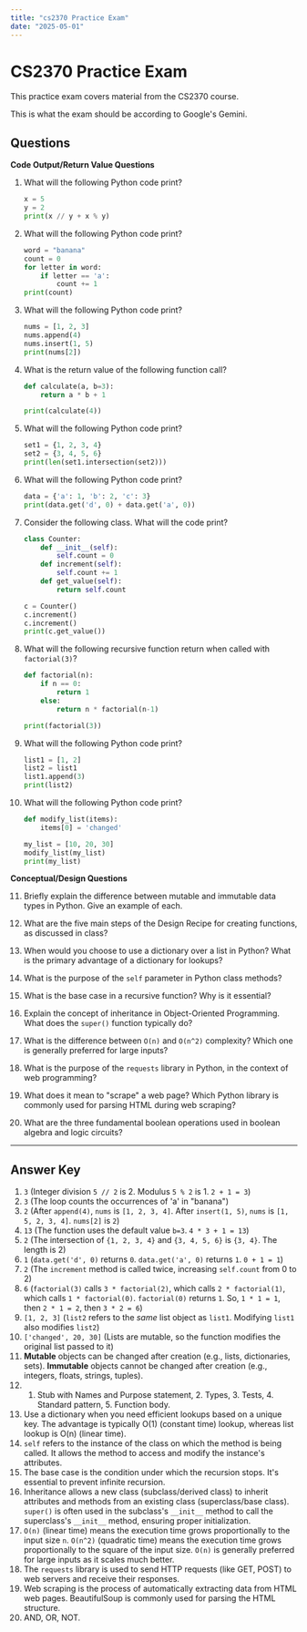 ```yaml
---
title: "cs2370 Practice Exam"
date: "2025-05-01"
---
```


# CS2370 Practice Exam

This practice exam covers material from the CS2370 course.

This is what the exam should be according to Google's Gemini.

## Questions

**Code Output/Return Value Questions**

1.  What will the following Python code print?
    ```python
    x = 5
    y = 2
    print(x // y + x % y)
    ```

2.  What will the following Python code print?
    ```python
    word = "banana"
    count = 0
    for letter in word:
        if letter == 'a':
            count += 1
    print(count)
    ```

3.  What will the following Python code print?
    ```python
    nums = [1, 2, 3]
    nums.append(4)
    nums.insert(1, 5)
    print(nums[2])
    ```

4.  What is the return value of the following function call?
    ```python
    def calculate(a, b=3):
        return a * b + 1

    print(calculate(4))
    ```

5.  What will the following Python code print?
    ```python
    set1 = {1, 2, 3, 4}
    set2 = {3, 4, 5, 6}
    print(len(set1.intersection(set2)))
    ```

6.  What will the following Python code print?
    ```python
    data = {'a': 1, 'b': 2, 'c': 3}
    print(data.get('d', 0) + data.get('a', 0))
    ```

7.  Consider the following class. What will the code print?
    ```python
    class Counter:
        def __init__(self):
            self.count = 0
        def increment(self):
            self.count += 1
        def get_value(self):
            return self.count

    c = Counter()
    c.increment()
    c.increment()
    print(c.get_value())
    ```

8.  What will the following recursive function return when called with `factorial(3)`?
    ```python
    def factorial(n):
        if n == 0:
            return 1
        else:
            return n * factorial(n-1)

    print(factorial(3))
    ```

9.  What will the following Python code print?
    ```python
    list1 = [1, 2]
    list2 = list1
    list1.append(3)
    print(list2)
    ```

10. What will the following Python code print?
    ```python
    def modify_list(items):
        items[0] = 'changed'

    my_list = [10, 20, 30]
    modify_list(my_list)
    print(my_list)
    ```

**Conceptual/Design Questions**

11. Briefly explain the difference between mutable and immutable data types in Python. Give an example of each.

12. What are the five main steps of the Design Recipe for creating functions, as discussed in class?

13. When would you choose to use a dictionary over a list in Python? What is the primary advantage of a dictionary for lookups?

14. What is the purpose of the `self` parameter in Python class methods?

15. What is the base case in a recursive function? Why is it essential?

16. Explain the concept of inheritance in Object-Oriented Programming. What does the `super()` function typically do?

17. What is the difference between `O(n)` and `O(n^2)` complexity? Which one is generally preferred for large inputs?

18. What is the purpose of the `requests` library in Python, in the context of web programming?

19. What does it mean to "scrape" a web page? Which Python library is commonly used for parsing HTML during web scraping?

20. What are the three fundamental boolean operations used in boolean algebra and logic circuits?

---

## Answer Key

1.  `3` (Integer division `5 // 2` is 2. Modulus `5 % 2` is 1. `2 + 1 = 3`)
2.  `3` (The loop counts the occurrences of 'a' in "banana")
3.  `2` (After `append(4)`, `nums` is `[1, 2, 3, 4]`. After `insert(1, 5)`, `nums` is `[1, 5, 2, 3, 4]`. `nums[2]` is `2`)
4.  `13` (The function uses the default value `b=3`. `4 * 3 + 1 = 13`)
5.  `2` (The intersection of `{1, 2, 3, 4}` and `{3, 4, 5, 6}` is `{3, 4}`. The length is 2)
6.  `1` (`data.get('d', 0)` returns `0`. `data.get('a', 0)` returns `1`. `0 + 1 = 1`)
7.  `2` (The `increment` method is called twice, increasing `self.count` from 0 to 2)
8.  `6` (`factorial(3)` calls `3 * factorial(2)`, which calls `2 * factorial(1)`, which calls `1 * factorial(0)`. `factorial(0)` returns `1`. So, `1 * 1 = 1`, then `2 * 1 = 2`, then `3 * 2 = 6`)
9.  `[1, 2, 3]` (`list2` refers to the *same* list object as `list1`. Modifying `list1` also modifies `list2`)
10. `['changed', 20, 30]` (Lists are mutable, so the function modifies the original list passed to it)
11. **Mutable** objects can be changed after creation (e.g., lists, dictionaries, sets). **Immutable** objects cannot be changed after creation (e.g., integers, floats, strings, tuples).
12. 1. Stub with Names and Purpose statement, 2. Types, 3. Tests, 4. Standard pattern, 5. Function body.
13. Use a dictionary when you need efficient lookups based on a unique key. The advantage is typically O(1) (constant time) lookup, whereas list lookup is O(n) (linear time).
14. `self` refers to the instance of the class on which the method is being called. It allows the method to access and modify the instance's attributes.
15. The base case is the condition under which the recursion stops. It's essential to prevent infinite recursion.
16. Inheritance allows a new class (subclass/derived class) to inherit attributes and methods from an existing class (superclass/base class). `super()` is often used in the subclass's `__init__` method to call the superclass's `__init__` method, ensuring proper initialization.
17. `O(n)` (linear time) means the execution time grows proportionally to the input size `n`. `O(n^2)` (quadratic time) means the execution time grows proportionally to the square of the input size. `O(n)` is generally preferred for large inputs as it scales much better.
18. The `requests` library is used to send HTTP requests (like GET, POST) to web servers and receive their responses.
19. Web scraping is the process of automatically extracting data from HTML web pages. BeautifulSoup is commonly used for parsing the HTML structure.
20. AND, OR, NOT.
